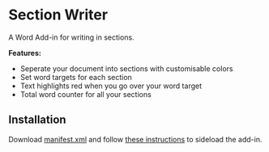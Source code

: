 # Section Writer
A Word Add-in for writing in sections.

**Features:**
- Seperate your document into sections with customisable colors
- Set word targets for each section
- Text highlights red when you go over your word target
- Total word counter for all your sections

## Installation
Download [manifest.xml](https://github.com/zachduffill/section-writer/blob/main/manifest.xml) and follow [these instructions](https://learn.microsoft.com/en-us/office/dev/add-ins/testing/create-a-network-shared-folder-catalog-for-task-pane-and-content-add-ins) to sideload the add-in.

